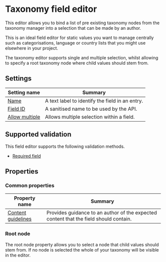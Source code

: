 # Taxonomy field editor
This editor allows you to bind a list of pre existing taxonomy nodes from the taxonomy manager into a selection that can be made by an author.

This is an ideal field editor for static values you want to manage centrally such as categorisations, language or country lists that you might use elsewhere in your project.

The taxonomy editor supports single and multiple selection, whilst allowing to specify a root taxonomy node where child values should stem from.

## Settings
| Setting name | Summary|
| ---| --- |
| [Name](/content-types/field-editors/field-settings.md#name) | A text label to identify the field in an entry.|
| [Field ID](/content-types/field-editors/field-settings.md#field-id) | A sanitised name to be used by the API. |
| [Allow multiple](/content-types/field-editors/field-settings.md#allow-multiple) |  Allows multiple selection within a field. |

## Supported validation
This field editor supports the following validation methods.

- [Required field](/content-types/validation/required-validation.md)

## Properties

### Common properties
| Property name | Summary|
| ---| --- |
| [Content guidelines](/content-types/field-editors/field-properties.md#content-guidelines) |  Provides guidance to an author of the expected content that the field should contain. |

### Root node
The root node property allows you to select a node that child values should stem from. If no node is selected the whole of your taxonomy will be visible in the editor.
